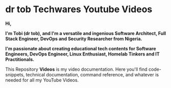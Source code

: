 # dr tob Techwares Youtube Videos

**Hi,**

**I'm Tobi (dr tob), and I'm a versatile and ingenious Software Architect, Full Stack Engineer, DevOps and Security Researcher from Nigeria.**

**I'm passionate about creating educational tech contents for Software Engineers, DevOps Engineer, Linux Enthusiast, Homelab Tinkers and IT Practitionals.**

This Repository **Videos** is my video documentation. Here you'll find code-snippets, technical documentation, command reference, and whatever is needed for all my YouTube Videos.

